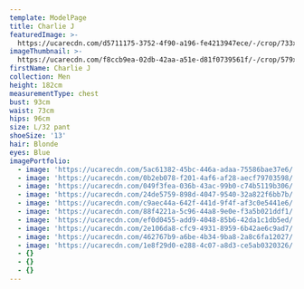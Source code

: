 ```yaml
---
template: ModelPage
title: Charlie J
featuredImage: >-
  https://ucarecdn.com/d5711175-3752-4f90-a196-fe4213947ece/-/crop/733x474/0,62/-/preview/
imageThumbnail: >-
  https://ucarecdn.com/f8ccb9ea-02db-42aa-a51e-d81f0739561f/-/crop/579x909/101,17/-/preview/
firstName: Charlie J
collection: Men
height: 182cm
measurementType: chest
bust: 93cm
waist: 73cm
hips: 96cm
size: L/32 pant
shoeSize: '13'
hair: Blonde
eyes: Blue
imagePortfolio:
  - image: 'https://ucarecdn.com/5ac61382-45bc-446a-adaa-75586bae37e6/'
  - image: 'https://ucarecdn.com/0b2eb078-f201-4af6-af28-aecf79703598/'
  - image: 'https://ucarecdn.com/049f3fea-036b-43ac-99b0-c74b5119b306/'
  - image: 'https://ucarecdn.com/24de5759-898d-4047-9540-32a822f6bb7b/'
  - image: 'https://ucarecdn.com/c9aec44a-642f-441d-9f4f-af3c0e5441e6/'
  - image: 'https://ucarecdn.com/88f4221a-5c96-44a8-9e0e-f3a5b021ddf1/'
  - image: 'https://ucarecdn.com/ef0d0455-add9-4048-85b6-42da1c1db5ed/'
  - image: 'https://ucarecdn.com/2e106da8-cfc9-4931-8959-6b42ae6c9ad7/'
  - image: 'https://ucarecdn.com/462767b9-a6be-4b34-9ba8-2a8c6fa12027/'
  - image: 'https://ucarecdn.com/1e8f29d0-e288-4c07-a8d3-ce5ab0320326/'
  - {}
  - {}
  - {}
---
```


